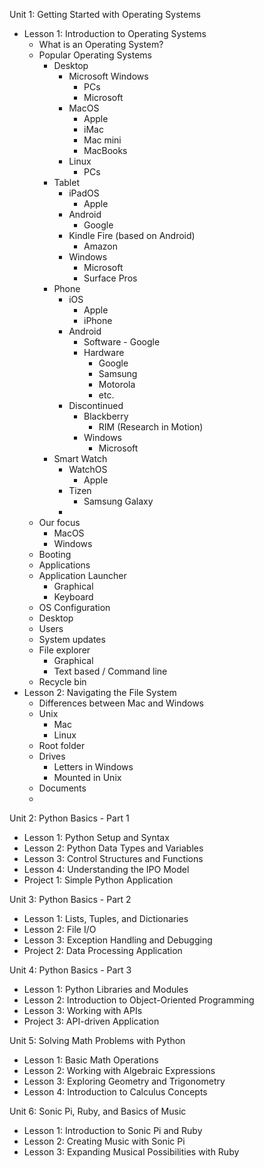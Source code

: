 Unit 1: Getting Started with Operating Systems  
-   Lesson 1: Introduction to Operating Systems
	- What is an Operating System?
	- Popular Operating Systems
		- Desktop
			- Microsoft Windows
				- PCs
				- Microsoft
			- MacOS
				- Apple
				- iMac
				- Mac mini
				- MacBooks
			- Linux
				- PCs
		- Tablet
			- iPadOS
				- Apple
			- Android
				- Google
			- Kindle Fire (based on Android)
				- Amazon
			- Windows
				- Microsoft
				- Surface Pros
		- Phone
			- iOS
				- Apple
				- iPhone
			- Android
				- Software - Google
				- Hardware
					- Google
					- Samsung
					- Motorola
					- etc.
			- Discontinued
				- Blackberry
					- RIM (Research in Motion)
				- Windows
					- Microsoft
		- Smart Watch
			- WatchOS
				- Apple
			- Tizen
				- Samsung Galaxy
			- 
	- Our focus
		- MacOS
		- Windows
	- Booting
	- Applications
	- Application Launcher
		- Graphical
		- Keyboard
	- OS Configuration
	- Desktop
	- Users
	- System updates
	- File explorer
		- Graphical
		- Text based / Command line
	- Recycle bin
- Lesson 2: Navigating the File System
	- Differences between Mac and Windows
	- Unix
		- Mac
		- Linux
	- Root folder
	- Drives
		- Letters in Windows
		- Mounted in Unix
	- Documents
	- 

Unit 2: Python Basics - Part 1  
-   Lesson 1: Python Setup and Syntax
-   Lesson 2: Python Data Types and Variables
-   Lesson 3: Control Structures and Functions
-   Lesson 4: Understanding the IPO Model
-   Project 1: Simple Python Application

Unit 3: Python Basics - Part 2
-   Lesson 1: Lists, Tuples, and Dictionaries  
-   Lesson 2: File I/O  
-   Lesson 3: Exception Handling and Debugging  
-   Project 2: Data Processing Application  

Unit 4: Python Basics - Part 3  
-   Lesson 1: Python Libraries and Modules  
-   Lesson 2: Introduction to Object-Oriented Programming  
-   Lesson 3: Working with APIs  
-   Project 3: API-driven Application  

Unit 5: Solving Math Problems with Python 
-   Lesson 1: Basic Math Operations  
-   Lesson 2: Working with Algebraic Expressions  
-   Lesson 3: Exploring Geometry and Trigonometry  
-   Lesson 4: Introduction to Calculus Concepts  

Unit 6: Sonic Pi, Ruby, and Basics of Music  
-   Lesson 1: Introduction to Sonic Pi and Ruby  
-   Lesson 2: Creating Music with Sonic Pi  
-   Lesson 3: Expanding Musical Possibilities with Ruby